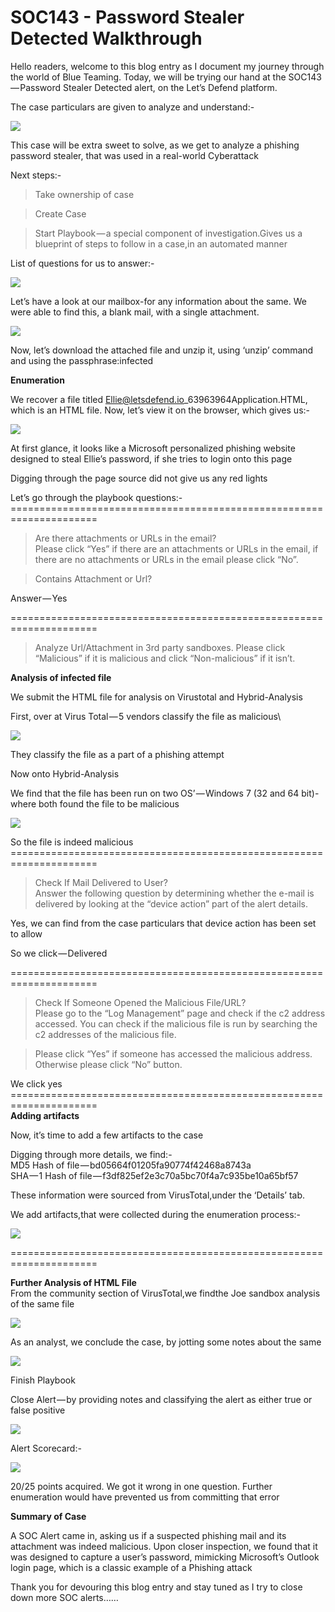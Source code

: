 # SOC143 - Password Stealer Detected Walkthrough

Hello readers, welcome to this blog entry as I document my journey through the world of Blue Teaming. Today, we will be trying our hand at the SOC143 — Password Stealer Detected alert, on the Let’s Defend platform.

The case particulars are given to analyze and understand:-

![](https://cdn-images-1.medium.com/max/1000/1\*0wZPA1nJXMuq1Txm30QHQw.png)

This case will be extra sweet to solve, as we get to analyze a phishing password stealer, that was used in a real-world Cyberattack

Next steps:-

> Take ownership of case

> Create Case

> Start Playbook — a special component of investigation.Gives us a blueprint of steps to follow in a case,in an automated manner

List of questions for us to answer:-&#x20;

![](https://cdn-images-1.medium.com/max/1000/1\*J-nZRo10XtKD4FgGxtuBcQ.png)

Let’s have a look at our mailbox-for any information about the same. We were able to find this, a blank mail, with a single attachment.

![](https://cdn-images-1.medium.com/max/1000/1\*BSGsYLxWXydLsGHqoUrsog.png)

Now, let’s download the attached file and unzip it, using ‘unzip’ command and using the passphrase:infected

**Enumeration**

We recover a file titled Ellie@letsdefend.io\_63963964Application.HTML, which is an HTML file. Now, let’s view it on the browser, which gives us:-

![](https://cdn-images-1.medium.com/max/1000/1\*VWD7cwxxTG-Ibz-FYwNzJQ.png)

At first glance, it looks like a Microsoft personalized phishing website designed to steal Ellie’s password, if she tries to login onto this page

Digging through the page source did not give us any red lights

Let’s go through the playbook questions:-\
\=====================================================================

> Are there attachments or URLs in the email?\
> Please click “Yes” if there are an attachments or URLs in the email, if there are no attachments or URLs in the email please click “No”.

> Contains Attachment or Url?

Answer — Yes

\=====================================================================

> Analyze Url/Attachment in 3rd party sandboxes. Please click “Malicious” if it is malicious and click “Non-malicious” if it isn’t.

**Analysis of infected file**

We submit the HTML file for analysis on Virustotal and Hybrid-Analysis

First, over at Virus Total — 5 vendors classify the file as malicious\


![](https://cdn-images-1.medium.com/max/1000/1\*1z9vmwyX7MM-KT4D6Qr8uw.png)

They classify the file as a part of a phishing attempt

Now onto Hybrid-Analysis

We find that the file has been run on two OS’ — Windows 7 (32 and 64 bit)-where both found the file to be malicious&#x20;

![](https://cdn-images-1.medium.com/max/1000/1\*WiqTpy5CtfYPm8rK93en7A.png)

So the file is indeed malicious\
\=====================================================================

> Check If Mail Delivered to User?\
> Answer the following question by determining whether the e-mail is delivered by looking at the “device action” part of the alert details.

Yes, we can find from the case particulars that device action has been set to allow

So we click — Delivered

\=====================================================================

> Check If Someone Opened the Malicious File/URL?\
> Please go to the “Log Management” page and check if the c2 address accessed. You can check if the malicious file is run by searching the c2 addresses of the malicious file.

> Please click “Yes” if someone has accessed the malicious address. Otherwise please click “No” button.

We click yes\
\=====================================================================\
**Adding artifacts**&#x20;

Now, it’s time to add a few artifacts to the case

Digging through more details, we find:-\
MD5 Hash of file — bd05664f01205fa90774f42468a8743a\
SHA — 1 Hash of file — f3df825ef2e3c70a5bc70f4a7c935be10a65bf57

These information were sourced from VirusTotal,under the ‘Details’ tab.

We add artifacts,that were collected during the enumeration process:-

![](https://cdn-images-1.medium.com/max/1000/1\*dHCuTZdYZ6ZMdevUwcLRHQ.png)

\=====================================================================

**Further Analysis of HTML File**\
From the community section of VirusTotal,we findthe Joe sandbox analysis of the same file

![](https://cdn-images-1.medium.com/max/1000/1\*Sh-7zbLIJfV\_IMAAmQAOeA.png)

As an analyst, we conclude the case, by jotting some notes about the same

![](https://cdn-images-1.medium.com/max/1000/1\*0JtLYxjx2MMU3\_xlqUXt3w.png)

Finish Playbook

Close Alert — by providing notes and classifying the alert as either true or false positive

![](https://cdn-images-1.medium.com/max/1000/1\*0uNcxWEjae2NVJ-rXiX7Yg.png)

Alert Scorecard:-

![](https://cdn-images-1.medium.com/max/1000/1\*f8ALacksYVE641bmdxYmSQ.png)

20/25 points acquired. We got it wrong in one question. Further enumeration would have prevented us from committing that error

**Summary of Case**

A SOC Alert came in, asking us if a suspected phishing mail and its attachment was indeed malicious. Upon closer inspection, we found that it was designed to capture a user’s password, mimicking Microsoft’s Outlook login page, which is a classic example of a Phishing attack

Thank you for devouring this blog entry and stay tuned as I try to close down more SOC alerts……
